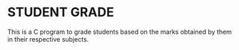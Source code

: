 # STUDENT GRADE
This is a C  program to grade students based on the marks obtained by them in their respective subjects.
